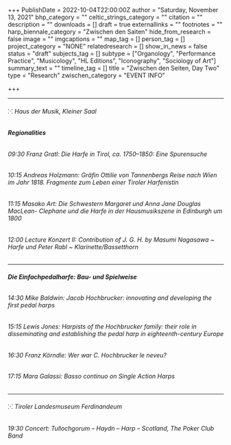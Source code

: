 +++
PublishDate = 2022-10-04T22:00:00Z
author = "Saturday, November 13, 2021"
bhp_category = ""
celtic_strings_category = ""
citation = ""
description = ""
downloads = []
draft = true
externallinks = ""
footnotes = ""
harp_biennale_category = "Zwischen den Saiten"
hide_from_research = false
image = ""
imgcaptions = ""
map_tag = []
person_tag = []
project_category = "NONE"
relatedresearch = []
show_in_news = false
status = "draft"
subjects_tag = []
subtype = ["Organology", "Performance Practice", "Musicology", "HL Editions", "Iconography", "Sociology of Art"]
summary_text = ""
timeline_tag = []
title = "Zwischen den Seiten, Day Two"
type = "Research"
zwischen_category = "EVENT INFO"

+++

***

###### ⁙ Haus der Musik, Kleiner Saal

###### **Regionalities**

###### 09:30 Franz Gratl: Die Harfe in Tirol, ca. 1750–1850: Eine Spurensuche

###### 10:15 Andreas Holzmann: Gräfin Ottilie von Tannenbergs Reise nach Wien im Jahr 1818. Fragmente zum Leben einer Tiroler Harfenistin

###### 11:15 Masako Art: Die Schwestern Margaret und Anna Jane Douglas MacLean- Clephane und die Harfe in der Hausmusikszene in Edinburgh um 1800

###### 12:00 Lecture Konzert II: _Contribution of J. G. H. by_ Masumi Nagasawa \~ Harfe und Peter Rabl \~ Klarinette/Bassetthorn

***

###### **Die Einfachpedalharfe: Bau- und Spielweise**

###### 14:30 Mike Baldwin: Jacob Hochbrucker: innovating and developing the first pedal harps

###### 15:15 Lewis Jones: Harpists of the Hochbrucker family: their role in disseminating and establishing the pedal harp in eighteenth-century Europe

###### 16:30 Franz Körndle: Wer war C. Hochbrucker le neveu?

###### 17:15 Mara Galassi: Basso continuo on Single Action Harps

***

###### ⁙ Tiroler Landesmuseum Ferdinandeum

###### 19:30 Concert: _Tullochgorum – Haydn – Harp – Scotland,_ The Poker Club Band